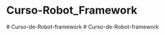 # Curso-Robot_Framework
#   C u r s o - d e - R o b o t - f r a m e w o r k  
 #   C u r s o - d e - R o b o t - f r a m e w o r k  
 